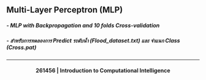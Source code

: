 ## Multi-Layer Perceptron (MLP)
##### - MLP with Backpropagation and 10 folds Cross-validation 
#####    - สำหรับการทดลองการ Predict ระดับน้ำ (Flood_dataset.txt) และ จำแนก Class (Cross.pat)

 <hr>
 <h4 align="center">261456 | Introduction to Computational Intelligence</h4>
